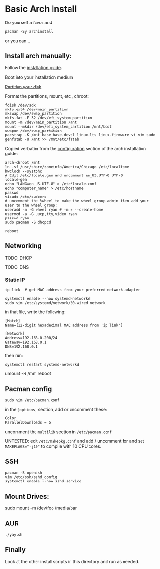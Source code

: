 # Basic Arch Install
Do yourself a favor and
```
pacman -Sy archinstall
```
or you can...

## Install arch manually:

Follow the [installation guide](https://wiki.archlinux.org/title/Installation_guide).

Boot into your installation medium

[Partition your disk](https://wiki.archlinux.org/title/Installation_guide#Partition_the_disks).

Format the partitions, mount, etc., chroot:
```
fdisk /dev/sdx
mkfs.ext4 /dev/main_partition
mkswap /dev/swap_partition
mkfs.fat -F 32 /dev/efi_system_partition
mount -m /dev/main_partition /mnt
mount --mkdir /dev/efi_system_partition /mnt/boot
swapon /dev/swap_partition
pacstrap -K /mnt base base-devel linux-lts linux-firmware vi vim sudo
genfstab -U /mnt >> /mnt/etc/fstab

```
Copied verbatim from the [configuration](https://wiki.archlinux.org/title/Installation_guide#Configure_the_system) section of the arch installation guide:
```
arch-chroot /mnt
ln -sf /usr/share/zoneinfo/America/Chicago /etc/localtime
hwclock --systohc
# Edit /etc/locale.gen and uncomment en_US.UTF-8 UTF-8
locale-gen
echo "LANG=en_US.UTF-8" > /etc/locale.conf
echo "computer_name" > /etc/hostname
passwd
visudo /etc/sudoers
# uncomment the %wheel to make the wheel group admin then add your user to the wheel group:
useradd -m -G wheel ryan # -m = --create-home
usermod -a -G uucp,tty,video ryan
passwd ryan
sudo pacman -S dhcpcd

reboot
```

## Networking
TODO: DHCP

TODO: DNS

### Static IP
```
ip link  # get MAC address from your preferred network adapter
```
```
systemctl enable --now systemd-networkd
sudo vim /etc/systemd/network/20-wired.network
```

in that file, write the following:
```
[Match]
Name=[12-digit hexadecimal MAC address from 'ip link']

[Network]
Address=192.168.0.200/24
Gateway=192.168.0.1
DNS=192.168.0.1
```
then run:
```
systemctl restart systemd-networkd
```




umount -R /mnt
reboot



## Pacman config
```
sudo vim /etc/pacman.conf
```
in the `[options]` section, add or uncomment these:
```
Color
ParallelDownloads = 5
```
uncomment the `multilib` section in `/etc/pacman.conf`


UNTESTED: edit `/etc/makepkg.conf` and add / uncomment for and set `MAKEFLAGS="-j10"` to compile with 10 CPU cores.

## SSH
```
pacman -S openssh
vim /etc/ssh/sshd_config
systemctl enable --now sshd.service
```

## Mount Drives:
sudo mount -m /dev/foo /media/bar

## AUR
```
./yay.sh
```

## Finally
Look at the other install scripts in this directory and run as needed.
